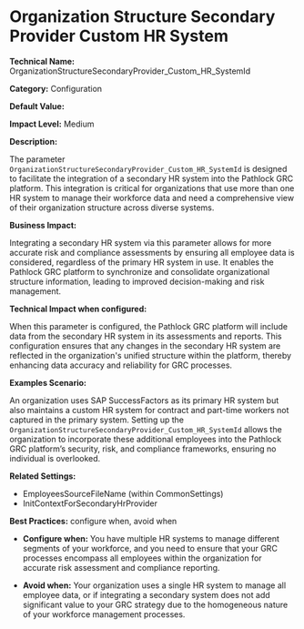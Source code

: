 # Organization Structure Secondary Provider Custom HR System

**Technical Name:** OrganizationStructureSecondaryProvider_Custom_HR_SystemId

**Category:** Configuration

**Default Value:** 

**Impact Level:** Medium

**Description:**

The parameter `OrganizationStructureSecondaryProvider_Custom_HR_SystemId` is designed to facilitate the integration of a secondary HR system into the Pathlock GRC platform. This integration is critical for organizations that use more than one HR system to manage their workforce data and need a comprehensive view of their organization structure across diverse systems.

**Business Impact:**

Integrating a secondary HR system via this parameter allows for more accurate risk and compliance assessments by ensuring all employee data is considered, regardless of the primary HR system in use. It enables the Pathlock GRC platform to synchronize and consolidate organizational structure information, leading to improved decision-making and risk management.

**Technical Impact when configured:**

When this parameter is configured, the Pathlock GRC platform will include data from the secondary HR system in its assessments and reports. This configuration ensures that any changes in the secondary HR system are reflected in the organization's unified structure within the platform, thereby enhancing data accuracy and reliability for GRC processes.

**Examples Scenario:**

An organization uses SAP SuccessFactors as its primary HR system but also maintains a custom HR system for contract and part-time workers not captured in the primary system. Setting up the `OrganizationStructureSecondaryProvider_Custom_HR_SystemId` allows the organization to incorporate these additional employees into the Pathlock GRC platform’s security, risk, and compliance frameworks, ensuring no individual is overlooked.

**Related Settings:**

- EmployeesSourceFileName (within CommonSettings)
- InitContextForSecondaryHrProvider

**Best Practices:** configure when, avoid when

- **Configure when:** You have multiple HR systems to manage different segments of your workforce, and you need to ensure that your GRC processes encompass all employees within the organization for accurate risk assessment and compliance reporting.
  
- **Avoid when:** Your organization uses a single HR system to manage all employee data, or if integrating a secondary system does not add significant value to your GRC strategy due to the homogeneous nature of your workforce management processes.